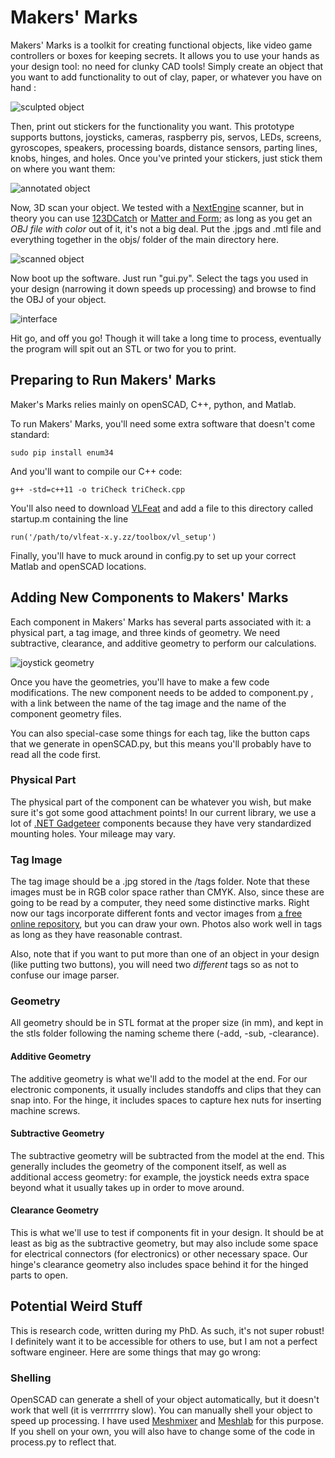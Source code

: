 Makers' Marks
=============
Makers' Marks is a toolkit for creating functional objects, like video game
controllers or boxes for keeping secrets. It allows you to use your hands
as your design tool: no need for clunky CAD tools! Simply create an object
that you want to add functionality to out of clay, paper, or whatever you
have on hand :

![sculpted object](imgs/blank.png "Sculpted clay game controller")

Then, print out stickers for the functionality you want. This prototype
supports buttons, joysticks, cameras, raspberry pis, servos, LEDs, screens,
gyroscopes, speakers, processing boards, distance sensors, parting lines,
knobs, hinges, and holes. Once you've printed your stickers, just stick
them on where you want them:

![annotated object](imgs/annotated.png "Annotated clay game controller")

Now, 3D scan your object. We tested with a
[NextEngine](www.nextengine.com/ "NextEngine 3D Scanner")
scanner, but in theory you can use
[123DCatch](www.123dapp.com/catch "123D Catch by Autodesk") or
[Matter and Form](https://matterandform.net/scanner "Matter and Form Scanner");
as long as you get an *OBJ file with color* out of it, it's not a big
deal. Put the .jpgs and .mtl file and everything together in the
objs/ folder of the main directory here.

![scanned object](imgs/obj.png "Digitized clay game controller")

Now boot up the software. Just run "gui.py". Select the tags you used in
your design (narrowing it down speeds up processing) and browse to find the OBJ
of your object.

![interface](imgs/interface.png "GUI interface of Makers' Marks")

Hit go, and off you go! Though it will take a long time to process, eventually
the program will spit out an STL or two for you to print.

Preparing to Run Makers' Marks
------------------------------
Maker's Marks relies mainly on openSCAD, C++, python, and Matlab.

To run Makers' Marks, you'll need some extra software that doesn't come
standard:

    sudo pip install enum34

And you'll want to compile our C++ code:

    g++ -std=c++11 -o triCheck triCheck.cpp

You'll also need to download [VLFeat](http://vlfeat.org/install-matlab.html "VLFeat for Matlab")
and add a file to this directory called startup.m containing the line

    run('/path/to/vlfeat-x.y.zz/toolbox/vl_setup')

Finally, you'll have to muck around in config.py to set up your correct Matlab
and openSCAD locations.

Adding New Components to Makers' Marks
--------------------------------------

Each component in Makers' Marks has several parts associated with it: a physical
part, a tag image, and three kinds of geometry. We need subtractive, clearance,
and additive geometry to perform our calculations.

![joystick geometry](imgs/joystick-geom.jpg "additive, subtractive, and clearance geometry for joystick")

Once you have the geometries, you'll have to make a few code modifications. The
new component needs to be added to component.py , with a link between the name
of the tag image and the name of the component geometry files.

You can also special-case some things for each tag, like the button caps that
we generate in openSCAD.py, but this means you'll probably have to read all
the code first.

### Physical Part

The physical part of the component can be whatever you wish, but make sure it's
got some good attachment points! In our current library, we use a lot of
[.NET Gadgeteer](http://www.netmf.com/gadgeteer/) components because they have
very standardized mounting holes. Your mileage may vary.

### Tag Image

The tag image should be a .jpg stored in the /tags folder. Note that these
images must be in RGB color space rather than CMYK. Also, since these are going
to be read by a computer, they need some distinctive marks. Right now our
tags incorporate different fonts and vector images from
[a free online repository](http://www.vectorian.net/free-vintage-vectors.html),
but you can draw your own. Photos also work well in tags as long as they have
reasonable contrast.

Also, note that if you want to put more than one of an object in your design
(like putting two buttons), you will need two *different* tags so as not
to confuse our image parser.

### Geometry

All geometry should be in STL format at the proper size (in mm), and kept
in the stls folder following the naming scheme there (-add, -sub, -clearance).

#### Additive Geometry

The additive geometry is what we'll add to the model at the end. For our
electronic components, it usually includes standoffs and clips that they
can snap into. For the hinge, it includes spaces to capture hex nuts for
inserting machine screws.

#### Subtractive Geometry

The subtractive geometry will be subtracted from the model at the end.
This generally includes the geometry of the component itself, as well
as additional access geometry: for example, the joystick needs extra 
space beyond what it usually takes up in order to move around.

#### Clearance Geometry

This is what we'll use to test if components fit in your design. It
should be at least as big as the subtractive geometry, but may also
include some space for electrical connectors (for electronics) or
other necessary space. Our hinge's clearance geometry also includes
space behind it for the hinged parts to open.

Potential Weird Stuff
---------------------

This is research code, written during my PhD. As such, it's not super
robust! I definitely want it to be accessible for others to use, but I am not a
perfect software engineer. Here are some things that may go wrong:

### Shelling

OpenSCAD can generate a shell of your object automatically, but it doesn't work
that well (it is verrrrrrry slow). You can manually shell your object to speed
up processing. I have used
[Meshmixer](http://www.meshmixer.com/) and
[Meshlab](meshlab.sourceforge.net/) for this purpose. If you shell on your own,
you will also have to change some of the code in process.py to reflect that.
